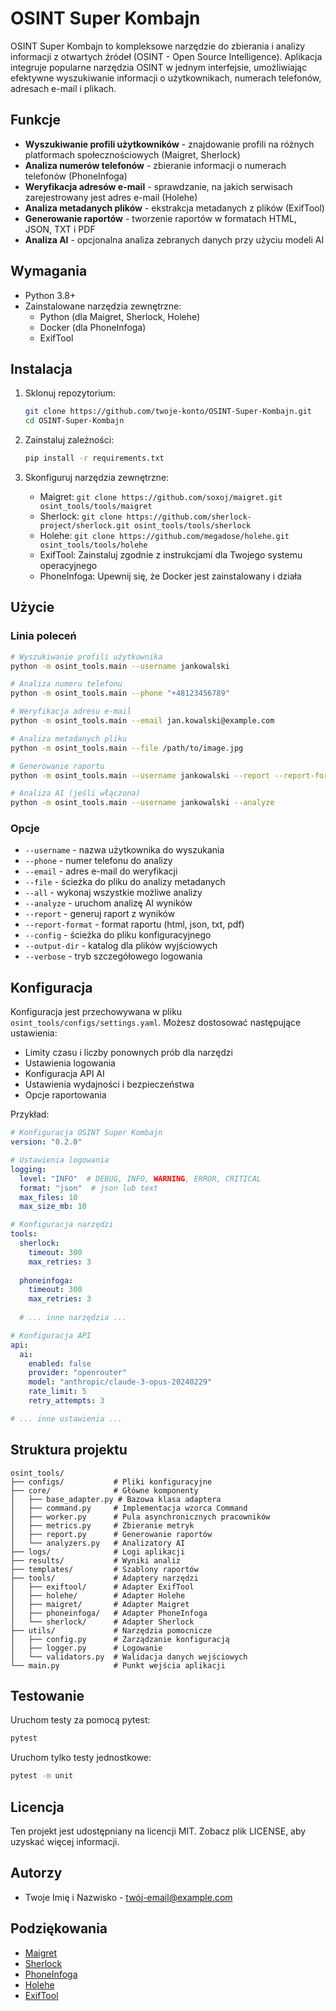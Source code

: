 # OSINT Super Kombajn

OSINT Super Kombajn to kompleksowe narzędzie do zbierania i analizy informacji z otwartych źródeł (OSINT - Open Source Intelligence). Aplikacja integruje popularne narzędzia OSINT w jednym interfejsie, umożliwiając efektywne wyszukiwanie informacji o użytkownikach, numerach telefonów, adresach e-mail i plikach.

## Funkcje

- **Wyszukiwanie profili użytkowników** - znajdowanie profili na różnych platformach społecznościowych (Maigret, Sherlock)
- **Analiza numerów telefonów** - zbieranie informacji o numerach telefonów (PhoneInfoga)
- **Weryfikacja adresów e-mail** - sprawdzanie, na jakich serwisach zarejestrowany jest adres e-mail (Holehe)
- **Analiza metadanych plików** - ekstrakcja metadanych z plików (ExifTool)
- **Generowanie raportów** - tworzenie raportów w formatach HTML, JSON, TXT i PDF
- **Analiza AI** - opcjonalna analiza zebranych danych przy użyciu modeli AI

## Wymagania

- Python 3.8+
- Zainstalowane narzędzia zewnętrzne:
  - Python (dla Maigret, Sherlock, Holehe)
  - Docker (dla PhoneInfoga)
  - ExifTool

## Instalacja

1. Sklonuj repozytorium:
   ```bash
   git clone https://github.com/twoje-konto/OSINT-Super-Kombajn.git
   cd OSINT-Super-Kombajn
   ```

2. Zainstaluj zależności:
   ```bash
   pip install -r requirements.txt
   ```

3. Skonfiguruj narzędzia zewnętrzne:
   - Maigret: `git clone https://github.com/soxoj/maigret.git osint_tools/tools/maigret`
   - Sherlock: `git clone https://github.com/sherlock-project/sherlock.git osint_tools/tools/sherlock`
   - Holehe: `git clone https://github.com/megadose/holehe.git osint_tools/tools/holehe`
   - ExifTool: Zainstaluj zgodnie z instrukcjami dla Twojego systemu operacyjnego
   - PhoneInfoga: Upewnij się, że Docker jest zainstalowany i działa

## Użycie

### Linia poleceń

```bash
# Wyszukiwanie profili użytkownika
python -m osint_tools.main --username jankowalski

# Analiza numeru telefonu
python -m osint_tools.main --phone "+48123456789"

# Weryfikacja adresu e-mail
python -m osint_tools.main --email jan.kowalski@example.com

# Analiza metadanych pliku
python -m osint_tools.main --file /path/to/image.jpg

# Generowanie raportu
python -m osint_tools.main --username jankowalski --report --report-format html

# Analiza AI (jeśli włączona)
python -m osint_tools.main --username jankowalski --analyze
```

### Opcje

- `--username` - nazwa użytkownika do wyszukania
- `--phone` - numer telefonu do analizy
- `--email` - adres e-mail do weryfikacji
- `--file` - ścieżka do pliku do analizy metadanych
- `--all` - wykonaj wszystkie możliwe analizy
- `--analyze` - uruchom analizę AI wyników
- `--report` - generuj raport z wyników
- `--report-format` - format raportu (html, json, txt, pdf)
- `--config` - ścieżka do pliku konfiguracyjnego
- `--output-dir` - katalog dla plików wyjściowych
- `--verbose` - tryb szczegółowego logowania

## Konfiguracja

Konfiguracja jest przechowywana w pliku `osint_tools/configs/settings.yaml`. Możesz dostosować następujące ustawienia:

- Limity czasu i liczby ponownych prób dla narzędzi
- Ustawienia logowania
- Konfiguracja API AI
- Ustawienia wydajności i bezpieczeństwa
- Opcje raportowania

Przykład:

```yaml
# Konfiguracja OSINT Super Kombajn
version: "0.2.0"

# Ustawienia logowania
logging:
  level: "INFO"  # DEBUG, INFO, WARNING, ERROR, CRITICAL
  format: "json"  # json lub text
  max_files: 10
  max_size_mb: 10

# Konfiguracja narzędzi
tools:
  sherlock:
    timeout: 300
    max_retries: 3
  
  phoneinfoga:
    timeout: 300
    max_retries: 3
  
  # ... inne narzędzia ...

# Konfiguracja API
api:
  ai:
    enabled: false
    provider: "openrouter"
    model: "anthropic/claude-3-opus-20240229"
    rate_limit: 5
    retry_attempts: 3

# ... inne ustawienia ...
```

## Struktura projektu

```
osint_tools/
├── configs/           # Pliki konfiguracyjne
├── core/              # Główne komponenty
│   ├── base_adapter.py # Bazowa klasa adaptera
│   ├── command.py     # Implementacja wzorca Command
│   ├── worker.py      # Pula asynchronicznych pracowników
│   ├── metrics.py     # Zbieranie metryk
│   ├── report.py      # Generowanie raportów
│   └── analyzers.py   # Analizatory AI
├── logs/              # Logi aplikacji
├── results/           # Wyniki analiz
├── templates/         # Szablony raportów
├── tools/             # Adaptery narzędzi
│   ├── exiftool/      # Adapter ExifTool
│   ├── holehe/        # Adapter Holehe
│   ├── maigret/       # Adapter Maigret
│   ├── phoneinfoga/   # Adapter PhoneInfoga
│   └── sherlock/      # Adapter Sherlock
├── utils/             # Narzędzia pomocnicze
│   ├── config.py      # Zarządzanie konfiguracją
│   ├── logger.py      # Logowanie
│   └── validators.py  # Walidacja danych wejściowych
└── main.py            # Punkt wejścia aplikacji
```

## Testowanie

Uruchom testy za pomocą pytest:

```bash
pytest
```

Uruchom tylko testy jednostkowe:

```bash
pytest -m unit
```

## Licencja

Ten projekt jest udostępniany na licencji MIT. Zobacz plik LICENSE, aby uzyskać więcej informacji.

## Autorzy

- Twoje Imię i Nazwisko - [twój-email@example.com](mailto:twój-email@example.com)

## Podziękowania

- [Maigret](https://github.com/soxoj/maigret)
- [Sherlock](https://github.com/sherlock-project/sherlock)
- [PhoneInfoga](https://github.com/sundowndev/phoneinfoga)
- [Holehe](https://github.com/megadose/holehe)
- [ExifTool](https://exiftool.org/)
